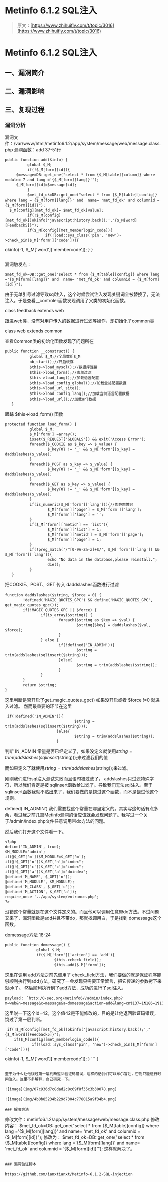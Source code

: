 # Metinfo 6.1.2 SQL注入

> 原文：[https://www.zhihuifly.com/t/topic/3016](https://www.zhihuifly.com/t/topic/3016)

# Metinfo 6.1.2 SQL注入

## 一、漏洞简介

## 二、漏洞影响

## 三、复现过程

### 漏洞分析

漏洞文件：/var/www/html/metinfo6.1.2/app/system/message/web/message.class.php
漏洞函数：add 37-51行

```
public function add($info) {
          global $_M;
          if(!$_M[form][id]){
     $message=DB::get_one("select * from {$_M[table][column]} where module= 7 and lang ='{$_M[form][lang]}'");
     $_M[form][id]=$message[id];
          }
          $met_fd_ok=DB::get_one("select * from {$_M[table][config]} where lang ='{$_M[form][lang]}' and  name= 'met_fd_ok' and columnid = {$_M[form][id]}");
  $_M[config][met_fd_ok]= $met_fd_ok[value];
          if(!$_M[config][met_fd_ok])okinfo('javascript:history.back();',"{$_M[word][Feedback5]}");
          if($_M[config][met_memberlogin_code]){
                  if(!load::sys_class('pin', 'new')->check_pin($_M['form']['code'])){

```
 okinfo(-1, $_M['word']['membercode']);
              }
  } 
``` 
```

漏洞触发点：

```
$met_fd_ok=DB::get_one("select * from {$_M[table][config]} where lang ='{$_M[form][lang]}' and  name= 'met_fd_ok' and columnid = {$_M[form][id]}"); 
```

由于无单引号过滤导致sql注入，这个时候尝试注入发现关键词全被替换了，无法注入。于是查看__controler函数发现调用了父类的初始化函数。

class feedback extends web

跟进web类，没有对用户传入的数据进行过滤等操作，却初始化了common类

class web extends common

查看Common类的初始化函数发现了问题所在

```
public function __construct() {
           global $_M;//全局数组$_M
           ob_start();//开启缓存
           $this->load_mysql();//数据库连接
           $this->load_form();//表单过滤
           $this->load_lang();//加载语言配置
           $this->load_config_global();//加载全站配置数据
           $this->load_url_site();
           $this->load_config_lang();//加载当前语言配置数据
           $this->load_url();//加载url数据
   } 
```

跟踪 $this→load_form() 函数

```
protected function load_form() {
           global $_M;
           $_M['form'] =array();
           isset($_REQUEST['GLOBALS']) && exit('Access Error');
           foreach($_COOKIE as $_key => $_value) {
                   $_key{0} != '_' && $_M['form'][$_key] = daddslashes($_value);
           }
           foreach($_POST as $_key => $_value) {
                   $_key{0} != '_' && $_M['form'][$_key] = daddslashes($_value);
           }
           foreach($_GET as $_key => $_value) {
                   $_key{0} != '_' && $_M['form'][$_key] = daddslashes($_value);
           }
           if(is_numeric($_M['form']['lang'])){//伪静态兼容
                   $_M['form']['page'] = $_M['form']['lang'];
                   $_M['form']['lang'] = '';
           }
           if($_M['form']['metid'] == 'list'){
                   $_M['form']['list'] = 1;
                   $_M['form']['metid'] = $_M['form']['page'];
                   $_M['form']['page'] = 1;
           }
           if(!preg_match('/^[0-9A-Za-z]+$/', $_M['form']['lang']) && $_M['form']['lang']){
                   echo "No data in the database,please reinstall.";
                   die();
           }
   } 
```

把COOKIE、POST、GET 传入 daddslashes函数进行过滤

```
function daddslashes($string, $force = 0) {
        !defined('MAGIC_QUOTES_GPC') && define('MAGIC_QUOTES_GPC',         get_magic_quotes_gpc());
        if(!MAGIC_QUOTES_GPC || $force) {
                if(is_array($string)) {
                        foreach($string as $key => $val) {
                                $string[$key] = daddslashes($val, $force);
                        }
                } else {
                        if(!defined('IN_ADMIN')){
                                $string = trim(addslashes(sqlinsert($string)));
                        }else{
                                $string = trim(addslashes($string));
                        }
                }
        }
        return $string;
} 
```

这里判断是否开启了get_magic_quotes_gpc() 如果没开启或者 $force !=0 就进入过滤。
然而最重要的环节在这里

```
 if(!defined('IN_ADMIN')){
                               $string = trim(addslashes(sqlinsert($string)));
                       }else{
                               $string = trim(addslashes($string));
                       } 
```

判断 IN_ADMIN 常量是否已经定义了，如果没定义就使用$string = trim(addslashes(sqlinsert($string)));来过滤我们的值

而如果定义了就使用$string = trim(addslashes($string));来过滤。

刚刚我们进行sql注入测试失败而且语句被过滤了， addslashes只过滤特殊字符，所以我们肯定是被 sqlinsert函数给过滤了。导致我们无法sql注入。至于sqlinsert函数我就不贴出来了，我们要做的是饶过这个函数，而不是饶过他这个规则。

defined('IN_ADMIN') 我们需要找这个常量在哪里定义的。其实写这句话有点多余，看过我之前几篇Metinfo漏洞的话应该就会发现问题了。我写过一个关于/admin/index.php文件任意调用带do方法的问题。

然后我们打开这个文件看一下。

```
<?php
define('IN_ADMIN', true);
$M_MODULE='admin';
if(@$_GET['m'])$M_MODULE=$_GET['m'];
if(@!$_GET['n'])$_GET['n']="index";
if(@!$_GET['c'])$_GET['c']="index";
if(@!$_GET['a'])$_GET['a']="doindex";
@define('M_NAME', $_GET['n']);
@define('M_MODULE', $M_MODULE);
@define('M_CLASS', $_GET['c']);
@define('M_ACTION', $_GET['a']);
require_once '../app/system/entrance.php';
?> 
```

没错这个常量就是在这个文件定义的。而且他可以调用任意带do方法。不过问题又来了，漏洞函数是add并且不带do，那就找调用白，于是找到 domessage这个函数。

domessage方法 18-24

```
public function domessage() {
              global $_M;
              if($_M['form']['action'] == 'add'){
                      $this->check_field();
                      $this→add($_M['form']); 
```

这里在调用 add方法之前先调用了 check_field方法，我们要做的就是保证程序能够顺利执行到add方法，研究了一会发现只需要正常留言，把它传递的参数拷下来就ok了。
然后顺利执行到了add方法，成功的进行了sql注入。

```
payload： `http:/0-sec.org/metinfo6//admin/index.php?m=web&n=message&c=message&a=domessage&action=add&lang=cn¶137=1¶186=1¶138=1¶139=1¶140=1&id=42` 
```

这里说一下这个id=42，这个值42是不能修改的，目的是让他返回验证码错误，饶过了第一层判断。

```
 if(!$_M[config][met_fd_ok])okinfo('javascript:history.back();',"{$_M[word][Feedback5]}");
    if($_M[config][met_memberlogin_code]){
            if(!load::sys_class('pin', 'new')->check_pin($_M['form']['code'])){

```
 okinfo(-1, $_M['word']['membercode']);
        } 
``` `}` 
```

至于为什么让他饶过第一层判断返回验证码错误，这样的话我们可以布尔盲注，否则只能进行时间注入。这里不多解释，自己研究一下。

![image](img/07c936d7c8dad2c8c69f8f35c3b30078.png)

![image](img/4b0b85234b229d7304c778015a9f34b4.png)

### 解决方法

```
修改文件：metinfo6.1.2/app/system/message/web/message.class.php
修改内容：
        $met_fd_ok=DB::get_one("select * from {$_M[table][config]} where lang ='{$_M[form][lang]}' and  name= 'met_fd_ok' and columnid = {$_M[form][id]}");
修改为：
        $met_fd_ok=DB::get_one("select * from {$_M[table][config]} where lang ='{$_M[form][lang]}' and  name= 'met_fd_ok' and columnid = ‘{$_M[form][id]}’");
这样就解决了。 
```

### 漏洞验证脚本

https://github.com/ianxtianxt/Metinfo-6.1.2-SQL-injection